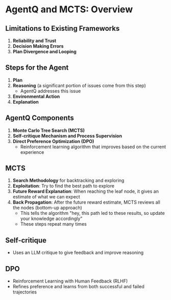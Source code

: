 # AgentQ and MCTS: Overview

## Limitations to Existing Frameworks

1. **Reliability and Trust**
2. **Decision Making Errors**
3. **Plan Divergence and Looping**

## Steps for the Agent

1. **Plan**
2. **Reasoning** (a significant portion of issues come from this step)  
   - AgentQ addresses this issue
3. **Environmental Action**
4. **Explanation**

## AgentQ Components

1. **Monte Carlo Tree Search (MCTS)**
2. **Self-critique Mechanism and Process Supervision**
3. **Direct Preference Optimization (DPO)**  
   - Reinforcement learning algorithm that improves based on the current experience

## MCTS

1. **Search Methodology** for backtracking and exploring
2. **Exploitation**: Try to find the best path to explore
3. **Future Reward Explanation**: When reaching the leaf node, it gives an estimate of what we can expect
4. **Back Propagation**: After the future reward estimate, MCTS reviews all the nodes (bottom-up approach)  
   - This tells the algorithm "hey, this path led to these results, so update your knowledge accordingly"
   - These steps repeat many times

## Self-critique

- Uses an LLM critique to give feedback and improve reasoning

## DPO

- Reinforcement Learning with Human Feedback (RLHF)
- Refines preference and learns from both successful and failed trajectories
